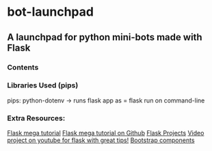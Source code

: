 # bot-launchpad

## A launchpad for python mini-bots made with Flask


### Contents

### Libraries Used (pips)

pips:
python-dotenv
-> runs flask app as = flask run on command-line

### Extra Resources:
[Flask mega tutorial](https://blog.miguelgrinberg.com/post/the-flask-mega-tutorial-part-i-hello-world)
[Flask mega tutorial on Github](https://github.com/miguelgrinberg/microblog/tree/v0.3)
[Flask Projects](https://flask.palletsprojects.com/en/1.1.x/tutorial/factory/)
[Video project on youtube for flask with great tips!](https://youtu.be/MwZwr5Tvyxo)
[Bootstrap components](https://getbootstrap.com/)
